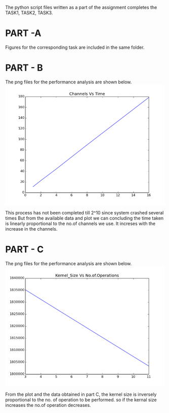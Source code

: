 The python script files written as a part of the assignment completes the TASK1, TASK2, TASK3.
# PART -A
Figures for the corresponding task are included in the same folder.

# PART - B
The png files for the performance analysis are shown below.
![alt text](https://github.com/Vishwaatpurdue/BME595/blob/master/HW_01/Figure_PartB.png)

This process has not been completed till 2^10 since system crashed several times
But from the available data and plot we can concluding the time taken is linearly proportional to the no.of channels we use. It increses with the increase in the channels.
# PART - C
The png files for the performance analysis are shown below.
![alt text](https://github.com/Vishwaatpurdue/BME595/blob/master/HW_01/Figure_PartC.png)

From the plot and the data obtained in part C, the kernel size is inversely proportional to the no. of operation to be performed. so if the kernal size increases the no.of operation decreases.

